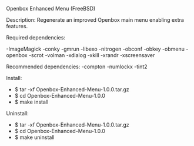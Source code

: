 Openbox Enhanced Menu (FreeBSD)

Description:
Regenerate an improved Openbox main menu enabling extra features.

Required dependencies:

-ImageMagick
-conky
-gmrun
-libexo
-nitrogen
-obconf
-obkey
-obmenu
-openbox
-scrot
-volman
-xdialog
-xkill
-xrandr
-xscreensaver

Recommended dependencies:
-compton
-numlockx
-tint2

Install:
- $ tar -xf Openbox-Enhanced-Menu-1.0.0.tar.gz
- $ cd Openbox-Enhanced-Menu-1.0.0
- $ make install

Uninstall:
- $ tar -xf Openbox-Enhanced-Menu-1.0.0.tar.gz
- $ cd Openbox-Enhanced-Menu-1.0.0
- $ make uninstall
